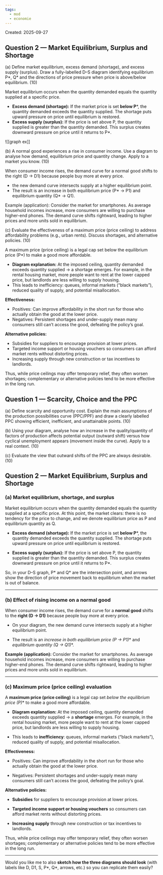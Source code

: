 ```yaml
---
tags:
  - mod
  - economie
---
```

Created: 2025-09-27

## **Question** 2 — Market Equilibrium, Surplus and Shortage
(a) Define market equilibrium, excess demand (shortage), and excess supply (surplus). Draw a
fully-labelled D–S diagram identifying equilibrium P*, Q* and the directions of price pressure
when price is above/below equilibrium. (10)

Market equilibrium occurs when the quantity demanded equals the quantity supplied at a specific price.

- **Excess demand (shortage):** If the market price is set **below P***, the quantity demanded exceeds the quantity supplied. The shortage puts upward pressure on price until equilibrium is restored.
- **Excess supply (surplus):** If the price is set above P, the quantity supplied is greater than the quantity demanded. This surplus creates downward pressure on price until it returns to P*.

![[graph ex]]

(b) A normal good experiences a rise in consumer income. Use a diagram to analyse how
demand, equilibrium price and quantity change. Apply to a market you know. (10)

When consumer income rises, the demand curve for a normal good shifts to the right (D → D1) because people buy more at every price.

- the new demand curve intersects supply at a higher equilibrium point.
- The result is an increase in both equilibrium price (P* → P1) and equilibrium quantity (Q* → Q1).


Example (application): Consider the market for smartphones. As average household incomes increase, more consumers are willing to purchase higher-end phones. The demand curve shifts rightward, leading to higher prices and more units sold in equilibrium.

(c) Evaluate the effectiveness of a maximum price (price ceiling) to address affordability
problems (e.g., urban rents). Discuss shortages, and alternative policies. (10)

A maximum price (price ceiling) is a legal cap set below the equilibrium price (P*) to make a good more affordable.

- **Diagram explanation:** At the imposed ceiling, quantity demanded exceeds quantity supplied → a shortage emerges. For example, in the rental housing market, more people want to rent at the lower capped price, but landlords are less willing to supply housing.
- This leads to inefficiency: queues, informal markets (“black markets”), reduced quality of supply, and potential misallocation.


**Effectiveness:**

- Positives: Can improve affordability in the short run for those who actually obtain the good at the lower price.
- Negatives: Persistent shortages and under-supply mean many consumers still can’t access the good, defeating the policy’s goal.


**Alternative policies:**

- Subsidies for suppliers to encourage provision at lower prices.
- Targeted income support or housing vouchers so consumers can afford market rents without distorting prices.
- Increasing supply through new construction or tax incentives to landlords.

Thus, while price ceilings may offer temporary relief, they often worsen shortages; complementary or alternative policies tend to be more effective in the long run.

## **Question 1** — Scarcity, Choice and the PPC
(a) Define scarcity and opportunity cost. Explain the main assumptions of the production
possibilities curve (PPC/PPF) and draw a clearly labelled PPC showing efficient, inefficient, and
unattainable points. (10)



(b) Using your diagram, analyse how an increase in the quality/quantity of factors of production
affects potential output (outward shift) versus how cyclical unemployment appears (movement
inside the curve). Apply to a real context. (10)



(c) Evaluate the view that outward shifts of the PPC are always desirable. (10)


## **Question 2 — Market Equilibrium, Surplus and Shortage**

### (a) Market equilibrium, shortage, and surplus

Market equilibrium occurs when the quantity demanded equals the quantity supplied at a specific price. At this point, the market clears: there is no tendency for the price to change, and we denote equilibrium price as P and equilibrium quantity as Q.

- **Excess demand (shortage):** If the market price is set **below P***, the quantity demanded exceeds the quantity supplied. The shortage puts upward pressure on price until equilibrium is restored.
    
- **Excess supply (surplus):** If the price is set above P, the quantity supplied is greater than the quantity demanded. This surplus creates downward pressure on price until it returns to P*.

So, in your D–S graph, P* and Q* are the intersection point, and arrows show the direction of price movement back to equilibrium when the market is out of balance.

---

### (b) Effect of rising income on a normal good

When consumer income rises, the demand curve for a **normal good** shifts to the **right (D → D1)** because people buy more at every price.

- On your diagram, the new demand curve intersects supply at a higher equilibrium point.
    
- The result is an **increase in both equilibrium price (P* → P1)** and **equilibrium quantity (Q* → Q1)**.
    

**Example (application):** Consider the market for smartphones. As average household incomes increase, more consumers are willing to purchase higher-end phones. The demand curve shifts rightward, leading to higher prices and more units sold in equilibrium.

---

### (c) Maximum price (price ceiling) evaluation

A **maximum price (price ceiling)** is a legal cap set **below the equilibrium price (P*)** to make a good more affordable.

- **Diagram explanation:** At the imposed ceiling, quantity demanded exceeds quantity supplied → a **shortage** emerges. For example, in the rental housing market, more people want to rent at the lower capped price, but landlords are less willing to supply housing.
    
- This leads to **inefficiency**: queues, informal markets (“black markets”), reduced quality of supply, and potential misallocation.
    

**Effectiveness:**

- Positives: Can improve affordability in the short run for those who actually obtain the good at the lower price.
    
- Negatives: Persistent shortages and under-supply mean many consumers still can’t access the good, defeating the policy’s goal.
    

**Alternative policies:**

- **Subsidies** for suppliers to encourage provision at lower prices.
    
- **Targeted income support or housing vouchers** so consumers can afford market rents without distorting prices.
    
- **Increasing supply** through new construction or tax incentives to landlords.
    

Thus, while price ceilings may offer temporary relief, they often worsen shortages; complementary or alternative policies tend to be more effective in the long run.

---

Would you like me to also **sketch how the three diagrams should look** (with labels like D, D1, S, P*, Q*, arrows, etc.) so you can replicate them easily?